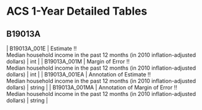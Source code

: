 # ACS 1-Year Detailed Tables

## B19013A

| B19013A_001E | Estimate !!<br>Median household income in the past 12 months (in 2010 inflation-adjusted dollars) | int |
| B19013A_001M | Margin of Error !!<br>Median household income in the past 12 months (in 2010 inflation-adjusted dollars) | int |
| B19013A_001EA | Annotation of Estimate !!<br>Median household income in the past 12 months (in 2010 inflation-adjusted dollars) | string |
| B19013A_001MA | Annotation of Margin of Error !!<br>Median household income in the past 12 months (in 2010 inflation-adjusted dollars) | string |

